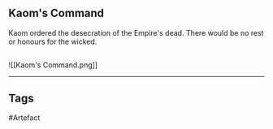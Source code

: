## Kaom's Command
Kaom ordered the desecration of the Empire's dead.
There would be no rest or honours for the wicked.
## 
![[Kaom's Command.png]]

---
## Tags
#Artefact